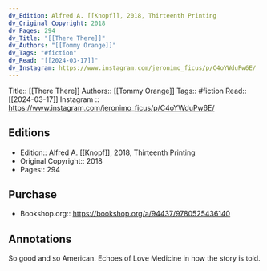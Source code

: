 ```yaml
---
dv_Edition: Alfred A. [[Knopf]], 2018, Thirteenth Printing
dv_Original Copyright: 2018
dv_Pages: 294
dv_Title: "[[There There]]"
dv_Authors: "[[Tommy Orange]]"
dv_Tags: "#fiction"
dv_Read: "[[2024-03-17]]"
dv_Instagram: https://www.instagram.com/jeronimo_ficus/p/C4oYWduPw6E/
---
```

Title:: [[There There]]
Authors:: [[Tommy Orange]]
Tags:: #fiction 
Read:: [[2024-03-17]]
Instagram :: https://www.instagram.com/jeronimo_ficus/p/C4oYWduPw6E/

## Editions
- Edition:: Alfred A. [[Knopf]], 2018, Thirteenth Printing
- Original Copyright:: 2018
- Pages:: 294

## Purchase
* Bookshop.org:: https://bookshop.org/a/94437/9780525436140
## Annotations

So good and so American. Echoes of Love Medicine in how the story is told.